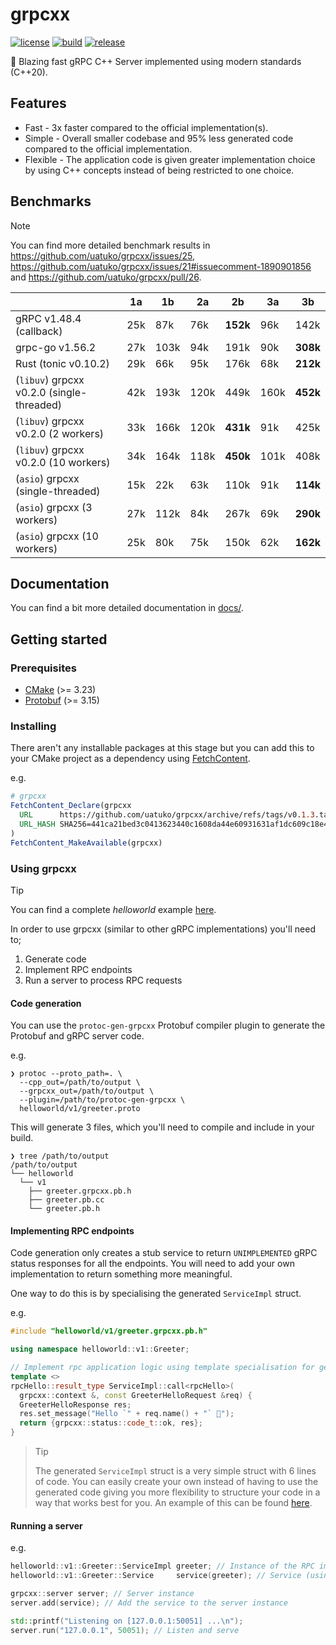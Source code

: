 # grpcxx

[![license](https://img.shields.io/badge/license-MIT-green)](https://raw.githubusercontent.com/uatuko/grpcxx/main/LICENSE)
[![build](https://github.com/uatuko/grpcxx/actions/workflows/build.yaml/badge.svg?branch=main)](https://github.com/uatuko/grpcxx/actions/workflows/build.yaml)
[![release](https://img.shields.io/github/v/release/uatuko/grpcxx)](https://github.com/uatuko/grpcxx/releases)

🚀 Blazing fast gRPC C++ Server implemented using modern standards (C++20).

## Features

* Fast - 3x faster compared to the official implementation(s).
* Simple - Overall smaller codebase and 95% less generated code compared to the official implementation.
* Flexible - The application code is given greater implementation choice by using C++ concepts instead of being restricted to one choice.


## Benchmarks

> [!NOTE]
> You can find more detailed benchmark results in https://github.com/uatuko/grpcxx/issues/25,
> https://github.com/uatuko/grpcxx/issues/21#issuecomment-1890901856 and https://github.com/uatuko/grpcxx/pull/26.

|                                           | 1a  | 1b   | 2a   | 2b   | 3a   | 3b   |
| ----------------------------------------- | --- | ---- | ---- | ---- | ---- | ---- |
| gRPC v1.48.4 (callback)                   | 25k | 87k  | 76k  | **152k** | 96k  | 142k |
| grpc-go v1.56.2                           | 27k | 103k | 94k  | 191k | 90k  | **308k** |
| Rust (tonic v0.10.2)                      | 29k | 66k  | 95k  | 176k | 68k  | **212k** |
| (`libuv`) grpcxx v0.2.0 (single-threaded) | 42k | 193k | 120k | 449k | 160k | **452k** |
| (`libuv`) grpcxx v0.2.0 (2 workers)       | 33k | 166k | 120k | **431k** | 91k  | 425k |
| (`libuv`) grpcxx v0.2.0 (10 workers)      | 34k | 164k | 118k | **450k** | 101k | 408k |
| (`asio`) grpcxx (single-threaded)         | 15k | 22k  | 63k  | 110k | 91k  | **114k** |
| (`asio`) grpcxx (3 workers)               | 27k | 112k | 84k  | 267k | 69k  | **290k** |
| (`asio`) grpcxx (10 workers)              | 25k | 80k  | 75k  | 150k | 62k  | **162k** |

## Documentation

You can find a bit more detailed documentation in [docs/](docs/README.md).


## Getting started

### Prerequisites

* [CMake](https://cmake.org) (>= 3.23)
* [Protobuf](https://protobuf.dev) (>= 3.15)

### Installing

There aren't any installable packages at this stage but you can add this to your CMake project as a dependency using
[FetchContent](https://cmake.org/cmake/help/latest/module/FetchContent.html).

e.g.
```cmake
# grpcxx
FetchContent_Declare(grpcxx
  URL      https://github.com/uatuko/grpcxx/archive/refs/tags/v0.1.3.tar.gz
  URL_HASH SHA256=441ca21bed3c0413623440c1608da44e60931631af1dc609c18e4a955f8cb3a5
)
FetchContent_MakeAvailable(grpcxx)
```

### Using grpcxx

> [!TIP]
> You can find a complete _helloworld_ example [here](https://github.com/uatuko/grpcxx/tree/main/examples/helloworld).

In order to use grpcxx (similar to other gRPC implementations) you'll need to;

1. Generate code
2. Implement RPC endpoints
3. Run a server to process RPC requests

#### Code generation

You can use the `protoc-gen-grpcxx` Protobuf compiler plugin to generate the Protobuf and gRPC server code.

e.g.
```
❯ protoc --proto_path=. \
  --cpp_out=/path/to/output \
  --grpcxx_out=/path/to/output \
  --plugin=/path/to/protoc-gen-grpcxx \
  helloworld/v1/greeter.proto
```

This will generate 3 files, which you'll need to compile and include in your build.
```
❯ tree /path/to/output
/path/to/output
└── helloworld
  └── v1
    ├── greeter.grpcxx.pb.h
    ├── greeter.pb.cc
    └── greeter.pb.h
```

#### Implementing RPC endpoints

Code generation only creates a stub service to return `UNIMPLEMENTED` gRPC status responses for all the endpoints. You
will need to add your own implementation to return something more meaningful.

One way to do this is by specialising the generated `ServiceImpl` struct.

e.g.
```cpp
#include "helloworld/v1/greeter.grpcxx.pb.h"

using namespace helloworld::v1::Greeter;

// Implement rpc application logic using template specialisation for generated `ServiceImpl` struct
template <>
rpcHello::result_type ServiceImpl::call<rpcHello>(
  grpcxx::context &, const GreeterHelloRequest &req) {
  GreeterHelloResponse res;
  res.set_message("Hello `" + req.name() + "` 👋");
  return {grpcxx::status::code_t::ok, res};
}
```

> > [!TIP]
> The generated `ServiceImpl` struct is a very simple struct with 6 lines of code. You can easily create your own
instead of having to use the generated code giving you more flexibility to structure your code in a way that works best
for you. An example of this can be found [here](https://github.com/uatuko/grpcxx/blob/c6934c3223a76f50439bb1dda98aa25482829b95/examples/helloworld/main.cpp#L19).

#### Running a server

e.g.
```cpp
helloworld::v1::Greeter::ServiceImpl greeter; // Instance of the RPC implementation
helloworld::v1::Greeter::Service     service(greeter); // Service (using the RPC implementation)

grpcxx::server server; // Server instance
server.add(service); // Add the service to the server instance

std::printf("Listening on [127.0.0.1:50051] ...\n");
server.run("127.0.0.1", 50051); // Listen and serve
```
